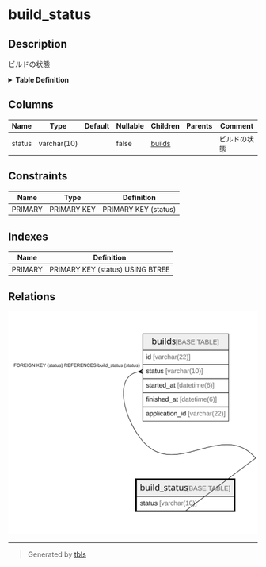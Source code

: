 # build_status

## Description

ビルドの状態

<details>
<summary><strong>Table Definition</strong></summary>

```sql
CREATE TABLE `build_status` (
  `status` varchar(10) NOT NULL COMMENT 'ビルドの状態',
  PRIMARY KEY (`status`)
) ENGINE=InnoDB DEFAULT CHARSET=utf8mb4 COLLATE=utf8mb4_general_ci COMMENT='ビルドの状態'
```

</details>

## Columns

| Name | Type | Default | Nullable | Children | Parents | Comment |
| ---- | ---- | ------- | -------- | -------- | ------- | ------- |
| status | varchar(10) |  | false | [builds](builds.md) |  | ビルドの状態 |

## Constraints

| Name | Type | Definition |
| ---- | ---- | ---------- |
| PRIMARY | PRIMARY KEY | PRIMARY KEY (status) |

## Indexes

| Name | Definition |
| ---- | ---------- |
| PRIMARY | PRIMARY KEY (status) USING BTREE |

## Relations

![er](build_status.svg)

---

> Generated by [tbls](https://github.com/k1LoW/tbls)
